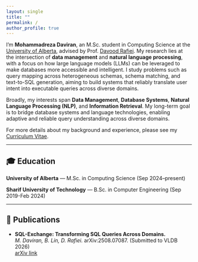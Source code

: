 ```yaml
---
layout: single
title: ""
permalink: /
author_profile: true
---
```


I’m **Mohammadreza Daviran**, an M.Sc. student in Computing Science at the [University of Alberta](https://www.ualberta.ca/en), advised by Prof. [Davood Rafiei](https://webdocs.cs.ualberta.ca/~drafiei/). My research lies at the intersection of **data management** and **natural language processing**, with a focus on how large language models (LLMs) can be leveraged to make databases more accessible and intelligent. I study problems such as query mapping across heterogeneous schemas, schema matching, and text-to-SQL generation, aiming to build systems that reliably translate user intent into executable queries across diverse domains.  

Broadly, my interests span **Data Management**, **Database Systems**, **Natural Language Processing (NLP)**, and **Information Retrieval**. My long-term goal is to bridge database systems and language technologies, enabling adaptive and reliable query understanding across diverse domains.

For more details about my background and experience, please see my [Curriculum Vitae](/cv/).

---

## 🎓 Education
**University of Alberta** — M.Sc. in Computing Science (Sep 2024–present)  

**Sharif University of Technology** — B.Sc. in Computer Engineering (Sep 2019-Feb 2024)

---

## 📄 Publications
- **SQL-Exchange: Transforming SQL Queries Across Domains.**  
  *M. Daviran, B. Lin, D. Rafiei.* arXiv:2508.07087. (Submitted to VLDB 2026)  
  [arXiv link](https://arxiv.org/abs/2508.07087)
